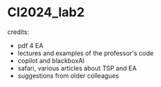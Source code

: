 # CI2024_lab2

credits: 
- pdf 4 EA
- lectures and examples of the professor's code
- copilot and blackboxAI
- safari, various articles about TSP and EA
- suggestions from older colleagues
